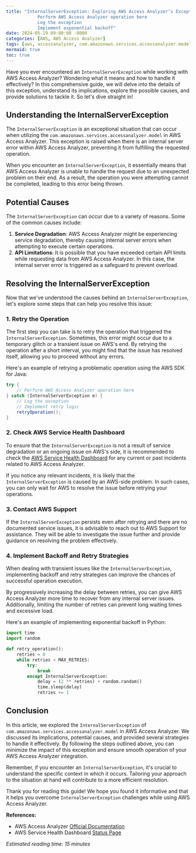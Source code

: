 ```yaml
---
title: "InternalServerException: Exploring AWS Access Analyzer’s Exception
            Perform AWS Access Analyzer operation here
            Log the exception
            Implement exponential backoff"
date: 2024-05-19 09:00:00 -0000
categories: [AWS, AWS Access Analyzer]
tags: [aws, accessanalyzer, com.amazonaws.services.accessanalyzer.model]
mermaid: true
toc: true
---
```



Have you ever encountered an `InternalServerException` while working with AWS Access Analyzer? Wondering what it means and how to handle it effectively? In this comprehensive guide, we will delve into the details of this exception, understand its implications, explore the possible causes, and provide solutions to tackle it. So let's dive straight in!

## Understanding the InternalServerException

The `InternalServerException` is an exceptional situation that can occur when utilizing the `com.amazonaws.services.accessanalyzer.model` in AWS Access Analyzer. This exception is raised when there is an internal server error within AWS Access Analyzer, preventing it from fulfilling the requested operation.

When you encounter an `InternalServerException`, it essentially means that AWS Access Analyzer is unable to handle the request due to an unexpected problem on their end. As a result, the operation you were attempting cannot be completed, leading to this error being thrown.

## Potential Causes

The `InternalServerException` can occur due to a variety of reasons. Some of the common causes include:

1. **Service Degradation**: AWS Access Analyzer might be experiencing service degradation, thereby causing internal server errors when attempting to execute certain operations.
2. **API Limitations**: It is possible that you have exceeded certain API limits while requesting data from AWS Access Analyzer. In this case, the internal server error is triggered as a safeguard to prevent overload.

## Resolving the InternalServerException

Now that we've understood the causes behind an `InternalServerException`, let's explore some steps that can help you resolve this issue:

### 1. Retry the Operation

The first step you can take is to retry the operation that triggered the `InternalServerException`. Sometimes, this error might occur due to a temporary glitch or a transient issue on AWS's end. By retrying the operation after a short interval, you might find that the issue has resolved itself, allowing you to proceed without any errors.

Here's an example of retrying a problematic operation using the AWS SDK for Java:

```java
try {
    // Perform AWS Access Analyzer operation here
} catch (InternalServerException e) {
    // Log the exception
    // Implement retry logic
    retryOperation();
}
```

### 2. Check AWS Service Health Dashboard

To ensure that the `InternalServerException` is not a result of service degradation or an ongoing issue on AWS's side, it is recommended to check the [AWS Service Health Dashboard](https://status.aws.amazon.com) for any current or past incidents related to AWS Access Analyzer.

If you notice any relevant incidents, it is likely that the `InternalServerException` is caused by an AWS-side problem. In such cases, you can only wait for AWS to resolve the issue before retrying your operations.

### 3. Contact AWS Support

If the `InternalServerException` persists even after retrying and there are no documented service issues, it is advisable to reach out to AWS Support for assistance. They will be able to investigate the issue further and provide guidance on resolving the problem effectively.

### 4. Implement Backoff and Retry Strategies

When dealing with transient issues like the `InternalServerException`, implementing backoff and retry strategies can improve the chances of successful operation execution.

By progressively increasing the delay between retries, you can give AWS Access Analyzer more time to recover from any internal server issues. Additionally, limiting the number of retries can prevent long waiting times and excessive load.

Here's an example of implementing exponential backoff in Python:

```python
import time
import random

def retry_operation():
    retries = 0
    while retries < MAX_RETRIES:
        try:
            break
        except InternalServerException:
            delay = (2 ** retries) + random.random()
            time.sleep(delay)
            retries += 1
```

## Conclusion

In this article, we explored the `InternalServerException` of `com.amazonaws.services.accessanalyzer.model` in AWS Access Analyzer. We discussed its implications, potential causes, and provided several strategies to handle it effectively. By following the steps outlined above, you can minimize the impact of this exception and ensure smooth operation of your AWS Access Analyzer integration.

Remember, if you encounter an `InternalServerException`, it's crucial to understand the specific context in which it occurs. Tailoring your approach to the situation at hand will contribute to a more efficient resolution.

Thank you for reading this guide! We hope you found it informative and that it helps you overcome `InternalServerException` challenges while using AWS Access Analyzer.

**References:**
- AWS Access Analyzer [Official Documentation](https://docs.aws.amazon.com/access-analyzer/latest/APIReference/Welcome.html)
- AWS Service Health Dashboard [Status Page](https://status.aws.amazon.com)

*Estimated reading time: 15 minutes*